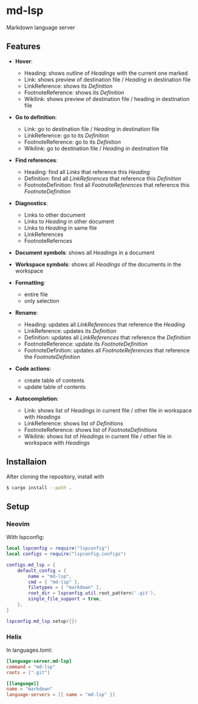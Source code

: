 # md-lsp

Markdown language server

## Features

- **Hover**:
  - Heading: shows outline of _Headings_ with the current one marked
  - Link: shows preview of destination file / _Heading_ in destination file
  - LinkReference: shows its _Definition_
  - FootnoteReference: shows its _Definition_
  - Wikilink: shows preview of destination file / heading in destination file

- **Go to definition**:
  - Link: go to destination file / _Heading_ in destination file
  - LinkReference: go to its _Definition_
  - FootnoteReference: go to its _Definition_
  - Wikilink: go to destination file / _Heading_ in destination file

- **Find references**:
  - Heading: find all _Links_ that reference this _Heading_
  - Definition: find all _LinkReferences_ that reference this _Definition_
  - FootnoteDefinition: find all _FootnoteReferences_ that reference this
    _FootnoteDefinition_

- **Diagnostics**:
  - Links to other document
  - Links to _Heading_ in other document
  - Links to _Heading_ in same file
  - LinkReferences
  - FootnoteRefernces

- **Document symbols**: shows all _Headings_ in a document

- **Workspace symbols**: shows all _Headings_ of the documents in the workspace

- **Formatting**:
  - entire file
  - only selection

- **Rename**:
  - Heading: updates all _LinkReferences_ that reference the _Heading_
  - LinkReference: updates its _Definition_
  - Definition: updates all _LinkReferences_ that reference the _Definition_
  - FootnoteReference: update its _FootnoteDefinition_
  - FootnoteDefinition: updates all _FootnoteReferences_ that reference the
    _FootnoteDefinition_

- **Code actions**:
  - create table of contents
  - update table of contents

- **Autocompletion**:
  - Link: shows list of _Headings_ in current file / other file in workspace
    with _Headings_
  - LinkReference: shows list of _Definitions_
  - FootnoteReference: shows list of _FootnoteDefinitions_
  - Wikilink: shows list of _Headings_ in current file / other file in workspace
    with _Headings_

## Installaion

After cloning the repository, install with

```bash
$ cargo install --path .
```

## Setup

### Neovim

With lspconfig:

```lua
local lspconfig = require("lspconfig")
local configs = require("lspconfig.configs")

configs.md_lsp = {
    default_config = {
        name = "md-lsp",
        cmd = { "md-lsp" },
        filetypes = { "markdown" },
        root_dir = lspconfig.util.root_pattern('.git'),
        single_file_support = true,
    },
}

lspconfig.md_lsp.setup({})
```

### Helix

In languages.toml:

```toml
[language-server.md-lsp]
command = "md-lsp"
roots = [".git"]

[[language]]
name = "markdown"
language-servers = [{ name = "md-lsp" }]
```
